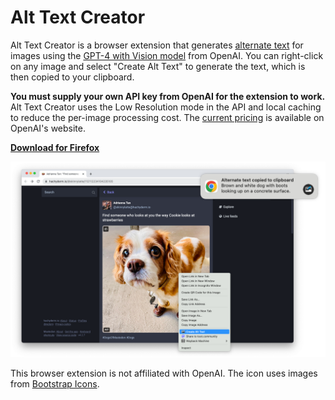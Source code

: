 # Alt Text Creator

Alt Text Creator is a browser extension that generates [alternate text](https://en.wikipedia.org/wiki/Alt_attribute) for images using the [GPT-4 with Vision model](https://platform.openai.com/docs/guides/vision) from OpenAI. You can right-click on any image and select "Create Alt Text" to generate the text, which is then copied to your clipboard.

**You must supply your own API key from OpenAI for the extension to work.** Alt Text Creator uses the Low Resolution mode in the API and local caching to reduce the per-image processing cost. The [current pricing](https://openai.com/pricing#:~:text=Vision%20pricing%20calculator) is available on OpenAI's website.

[**Download for Firefox**](https://addons.mozilla.org/en-US/firefox/addon/alt-text-creator/)

![Alt Text Creator screenshot showing right-click menu option and notification.](screen.png)

This browser extension is not affiliated with OpenAI. The icon uses images from [Bootstrap Icons](https://icons.getbootstrap.com/).
